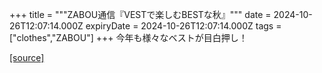 +++
title = """ZABOU通信『VESTで楽しむBESTな秋』"""
date = 2024-10-26T12:07:14.000Z
expiryDate = 2024-10-26T12:07:14.000Z
tags = ["clothes","ZABOU"]
+++
今年も様々なベストが目白押し！

[[source]](https://zabou.org/2024/10/26/311044/)
